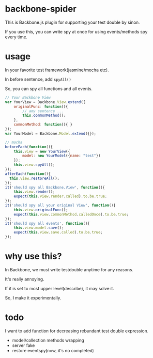 # backbone-spider

This is Backbone.js plugin for supporting your test double by sinon.

If you use this, you can write spy at once for using events/methods spy every time.

# usage

In your favorite test framework(jasmine/mocha etc).

In before sentence, add ```spyAll()```

So, you can spy all functions and all events.

```javascript
// Your Backbone View
var YourView = Backbone.View.extend({
    originalFunc: function(){
        // any sentence ...
        this.commonMethod();
    },
    commonMethod: function(){ }
});
var YourModel = Backbone.Model.extend({});

// mocha
beforeEach(function(){
    this.view = new YourView({
        model: new YourModel({name: "test"})
    });
    this.view.spyAll();
});
afterEach(function(){
  this.view.restoreAll();
});
it('should spy all Backbone.View', function(){
    this.view.render();
    expect(this.view.render.called).to.be.true;
});
it('should spy all your original View', function(){
    this.view.originalFunc();
    expect(this.view.commonMethod.calledOnce).to.be.true;
});
it('should spy all events', function(){
    this.view.model.save();
    expect(this.view.save.called).to.be.true;
});
```

# why use this?

In Backbone, we must write testdouble anytime for any reasons.

It's really annoying.

If it is set to most upper level(describe), it may solve it.

So, I make it experimentally.

# todo

I want to add function for decreasing rebundant test double expression.

- model/collection methods wrapping
- server fake
- restore eventspy(now, it's no completed)

